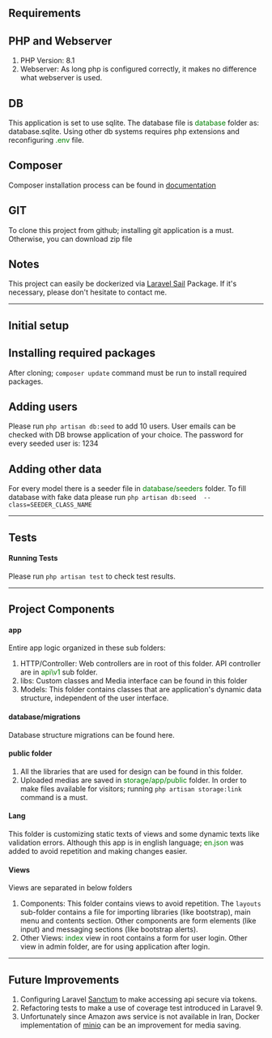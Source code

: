 ## Requirements
## PHP and Webserver
1. PHP Version: 8.1
2. Webserver: As long php is configured correctly, it makes no difference what webserver is used.
## DB
This application is set to use sqlite. The database file is <span style="color: green">database</span> folder as: database.sqlite. Using other db systems requires php extensions and reconfiguring <span style="color: green">.env</span> file.
## Composer
Composer installation process can be found in [documentation](https://getcomposer.org/download/)
## GIT
To clone this project from github; installing git application is a must. Otherwise, you can download zip file 
## Notes
This project can easily be dockerized via [Laravel Sail](https://laravel.com/docs/9.x/sail) Package. If it's necessary, please don't hesitate to contact me.
***
## Initial setup
## Installing required packages
After cloning; `composer update` command must be run to install required packages.
## Adding users
Please run `php artisan db:seed` to add 10 users. User emails can be checked with DB browse application of your choice. The password for every seeded user is: 1234
## Adding other data
For every model there is a seeder file in <span style="color: green">database/seeders</span> folder. To fill database with fake data please run `php artisan db:seed  --class=SEEDER_CLASS_NAME`
***
## Tests
#### Running Tests
Please run `php artisan test` to check test results.
***
## Project Components
#### app
Entire app logic organized in these sub folders:
1. HTTP/Controller: Web controllers are in root of this folder. API controller are in <span style="color: green">api\v1</span> sub folder.
2. libs: Custom classes and Media interface can be found in this folder 
3. Models: This folder contains classes that are application's dynamic data structure, independent of the user interface.
#### database/migrations
Database structure migrations can be found here.  
#### public folder
1. All the libraries that are used for design can be found in this folder.
2. Uploaded medias are saved in <span style="color: green">storage/app/public</span> folder. In order to make files available for visitors; running `php artisan storage:link` command is a must.
#### Lang
This folder is customizing static texts of views and some dynamic texts like validation errors. Although this app is in english language; <span style="color: green">en.json</span> was added to avoid repetition and making changes easier.
#### Views
Views are separated in below folders
1. Components: This folder contains views to avoid repetition. The `layouts` sub-folder contains a file for importing libraries (like bootstrap), main menu and contents section. Other components are form elements (like input) and messaging sections (like bootstrap alerts).
2. Other Views: <span style="color: green">index</span> view in root contains a form for user login. Other view in admin folder, are for using application after login.
***
## Future Improvements
1. Configuring Laravel [Sanctum](https://laravel.com/docs/9.x/sanctum) to make accessing api secure via tokens.
2. Refactoring tests to make a use of coverage test introduced in Laravel 9.
3. Unfortunately since Amazon aws service is not available in Iran, Docker implementation of [minio](https://hub.docker.com/r/minio/minio/) can be an improvement for media saving.
